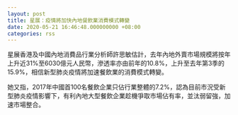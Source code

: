 ```yaml
---
layout: post
title: 星展：疫情將加快內地餐飲業消費模式轉變
date: 2020-05-21 16:46:48.000000000 +08:00
categories: rss
---
```


星展香港及中國內地消費品行業分析師許思敏估計，去年內地外賣市場規模將按年上升近31%至6030億元人民幣，滲透率亦由前年的10.8%，上升至去年第3季的15.9%，相信新型肺炎疫情將加速餐飲業的消費模式轉變。

她又指，2017年中國首100名餐飲企業只佔行業整體的7.2%，認為目前市況受新型肺炎疫情影響下，有利內地大型餐飲企業趁機爭取市場佔有率，並汰弱留強，加速市場整合。
